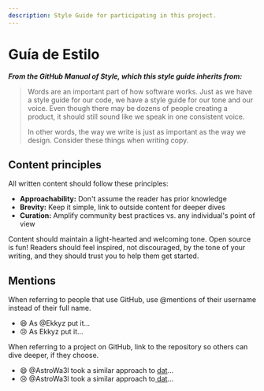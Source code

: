 ```yaml
---
description: Style Guide for participating in this project.
---
```


# Guía de Estilo

_**From the GitHub Manual of Style, which this style guide inherits from:**_

> Words are an important part of how software works. Just as we have a style guide for our code, we have a style guide for our tone and our voice. Even though there may be dozens of people creating a product, it should still sound like we speak in one consistent voice.
> 
> In other words, the way we write is just as important as the way we design. Consider these things when writing copy.

## Content principles

All written content should follow these principles:

* **Approachability:** Don't assume the reader has prior knowledge
* **Brevity:** Keep it simple, link to outside content for deeper dives
* **Curation:** Amplify community best practices vs. any individual's point of view

Content should maintain a light-hearted and welcoming tone. Open source is fun! Readers should feel inspired, not discouraged, by the tone of your writing, and they should trust you to help them get started.

## Mentions

When referring to people that use GitHub, use @mentions of their username instead of their full name.

* 😄 As @Ekkyz put it...
* 😢 As Ekkyz put it...

When referring to a project on GitHub, link to the repository so others can dive deeper, if they choose.

* 😄 @AstroWa3l took a similar approach to [dat](https://github.com/datproject/dat)...
* 😢 @AstroWa3l took a similar approach to[ dat](https://github.com/datproject/dat)...

